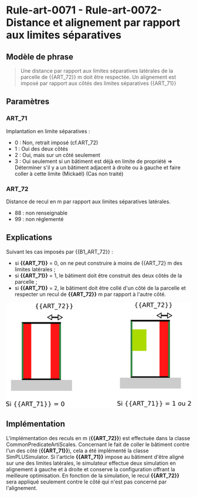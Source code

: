 # Rule-art-0071 - Rule-art-0072- Distance et alignement par rapport aux limites séparatives

## Modèle de phrase

> Une distance par rapport aux limites séparatives latérales de la parcelle de {{ART_72}} m doit être respectée.
> Un alignement est imposé par rapport aux côtés des limites séparatives  {{ART_71}}

## Paramètres

### ART_71

Implantation en limite séparatives :

* 0 : Non, retrait imposé (cf.ART_72)
* 1 : Oui des deux côtés
* 2 : Oui, mais sur un côté seulement
* 3 : Oui seulement si un bâtiment est déjà en limite de propriété => Déterminer s'il y a un bâtiment adjacent à droite ou à gauche et faire coller à cette limite (Mickaël) (Cas non traité)

### ART_72

Distance de recul en m par rapport aux limites séparatives latérales.
- 88 : non renseignable
- 99 : non réglementé


## Explications

Suivant les cas imposés par {{B1_ART_72}} :
* si **{{ART_71}}** = 0, on ne peut construire à moins de {{ART_72} m des limites latérales ;
* si **{{ART_71}}** = 1, le bâtiment doit être construit des deux côtés de la parcelle ;
* si **{{ART_71}}** = 2, le bâtiment doit être collé d'un côté de la parcelle et respecter un recul de **{{ART_72}}** m par rapport à l'autre côté.

![Image illustrant les contraintes par rapport aux limites latérales](img/rule-art-0071-0072.png)

## Implémentation

L'implémentation des reculs en m (**{{ART_72}}**) est effectuée dans la classe CommonPredicateArtiScales. Concernant le fait de coller le bâtiment contre l'un des côté (**{{ART_71}}**), cela a été implémenté la classe SimPLUSimulator. Si l'article **{{ART_71}}** impose au bâtiment d'être aligné sur une des limites latérales, le simulateur effectue deux simulation en alignement à gauche et à droite et conserve la configuration offrant la meilleure optimisation. En fonction de la simulation, le recul **{{ART_72}}** sera appliqué seulement contre le côté qui n'est pas concerné par l'alignement.

